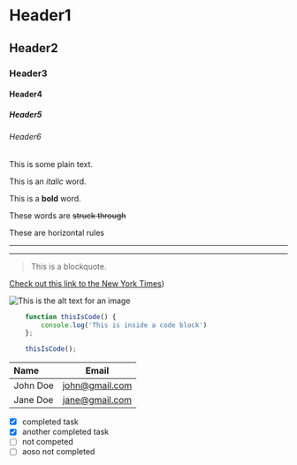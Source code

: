 # Header1
## Header2
### Header3
#### Header4
##### Header5
###### Header6

This is some plain text.

This is an _italic_ word.

This is a **bold** word.

These words are ~~struck through~~

These are horizontal rules

---

<!-- The following is three underscores -->
___

> This is a blockquote.

[Check out this link to the New York Times](https://www.nytimes.com/))

![This is the alt text for an image](https://markdown-here.com/img/icon256.png)

```javascript
    function thisIsCode() {
        console.log('This is inside a code block')
    };

    thisIsCode();
```

| Name     | Email          |
| :------- | :-------------:|
| John Doe | john@gmail.com |
| Jane Doe | jane@gmail.com |

- [X] completed task
- [x] another completed task
- [ ] not competed
- [ ] aoso not completed